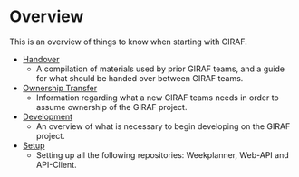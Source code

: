 # Overview

This is an overview of things to know when starting with GIRAF. 

- [Handover](./handover.md)
    - A compilation of materials used by prior GIRAF teams, and a guide for what should be handed over between GIRAF 
      teams.
- [Ownership Transfer](./ownership_transfer.md)
    - Information regarding what a new GIRAF teams needs in order to assume ownership of the GIRAF project.
- [Development](./development.md)
    - An overview of what is necessary to begin developing on the GIRAF project.
- [Setup](./setup.md)
    - Setting up all the following repositories: Weekplanner, Web-API and API-Client.

